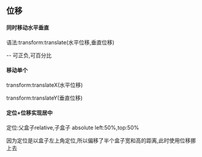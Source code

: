 ## 位移

#### 同时移动水平垂直

语法:transform:translate(水平位移,垂直位移)

-- 可正负,可百分比

#### 移动单个

transform:translateX(水平位移)

transform:translateY(垂直位移)

#### 定位+位移实现居中

定位:父盒子relative,子盒子 absolute   left:50%,top:50%

因为定位是以盒子左上角定位,所以偏移了半个盒子宽和高的距离,此时使用位移挪上去
